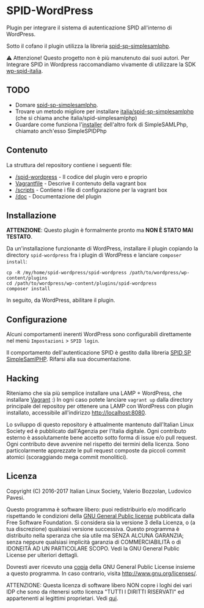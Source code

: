 # SPID-WordPress

Plugin per integrare il sistema di autenticazione SPID all'interno di WordPress.

Sotto il cofano il plugin utilizza la libreria [spid-sp-simplesamlphp](https://github.com/italia/spid-sp-simplesamlphp).

⚠️ Attenzione! Questo progetto non è più manutenuto dai suoi autori. Per Integrare SPID in Wordpress raccomandiamo vivamente di utilizzare la SDK [wp-spid-italia](https://github.com/WPGov/wp-spid-italia).


## TODO

* Domare [spid-sp-simplesamlphp](https://github.com/italia/spid-sp-simplesamlphp/issues/12).
* Trovare un metodo migliore per installare [italia/spid-sp-simplesamlphp](https://github.com/italia/spid-sp-simplesamlphp/) (che si chiama anche italia/spid-simplesamlphp)
* Guardare come funziona l'[installer](https://github.com/retepasw/spidinst) dell'altro fork di SimpleSAMLPhp, chiamato anch'esso SimpleSPIDPhp

## Contenuto

La struttura del repository contiene i seguenti file:
* [/spid-wordpress](spid-wordpress) - Il codice del plugin vero e proprio
* [Vagrantfile](Vagrantfile) - Descrive il contenuto della vagrant box
* [/scripts](scripts) - Contiene i file di configurazione per la vagrant box
* [/doc](doc) - Documentazione del plugin

## Installazione

**ATTENZIONE**: Questo plugin è formalmente pronto ma **NON È STATO MAI TESTATO**.

Da un'installazione funzionante di WordPress, installare il plugin copiando la directory `spid-wordpress` fra i plugin di WordPress e lanciare `composer install`:

    cp -R /my/home/spid-wordpress/spid-wordpress /path/to/wordpress/wp-content/plugins
    cd /path/to/wordpress/wp-content/plugins/spid-wordpress
    composer install

In seguito, da WordPress, abilitare il plugin.

## Configurazione

Alcuni comportamenti inerenti WordPress sono configurabili direttamente nel menù `Impostazioni` > `SPID login`.

Il comportamento dell'autenticazione SPID è gestito dalla libreria [SPID SP SimpleSamlPHP](https://github.com/italia/spid-sp-simplesamlphp). Rifarsi alla sua documentazione.

## Hacking

Riteniamo che sia più semplice installare una LAMP + WordPress, che installare [Vagrant](https://www.vagrantup.com/) :) In ogni caso potete lanciare `vagrant up` dalla directory principale del repositoy per ottenere una LAMP con WordPress con plugin installato, accessibile all'indirizzo [http://localhost:8080](http://localhost:8080).

Lo sviluppo di questo repository è attualmente mantenuto dall'Italian Linux Society ed è pubblicato dall'Agenzia per l'Italia digitale. Ogni contributo esterno è assolutamente bene accetto sotto forma di issue e/o pull request. Ogni contributo deve avvenire nel rispetto dei termini della licenza. Sono particolarmente apprezzate le pull request composte da piccoli commit atomici (scoraggiando mega commit monolitici).

## Licenza

Copyright (C) 2016-2017 Italian Linux Society, Valerio Bozzolan, Ludovico Pavesi.

Questo programma è software libero: puoi redistribuirlo e/o modificarlo rispettando le condizioni della [GNU General Public license](LICENSE.md) pubblicata dalla Free Software Foundation. Si considera sia la versione 3 della Licenza, o (a tua discrezione) qualsiasi versione successiva. Questo programma è distribuito nella speranza che sia utile ma SENZA ALCUNA GARANZIA; senza neppure qualsiasi implicità garanzia di COMMERCIABILITÀ o di IDONEITÀ AD UN PARTICOLARE SCOPO. Vedi la GNU General Public License per ulteriori dettagli.

Dovresti aver ricevuto una [copia](LICENSE.md) della GNU General Public License insieme a questo programma. In caso contrario, visita <http://www.gnu.org/licenses/>.

ATTENZIONE: Questa licenza di software libero NON copre i loghi dei vari IDP che sono da ritenersi sotto licenza "TUTTI I DIRITTI RISERVATI" ed appartenenti ai legittimi proprietari. Vedi [qui](https://github.com/italia/spid-wordpress/issues/14).
